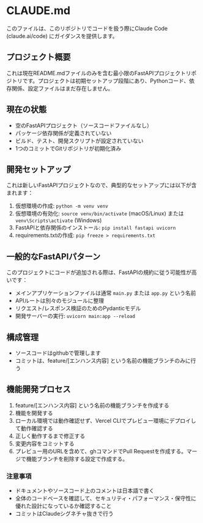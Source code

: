 # CLAUDE.md

このファイルは、このリポジトリでコードを扱う際にClaude Code (claude.ai/code) にガイダンスを提供します。

## プロジェクト概要

これは現在README.mdファイルのみを含む最小限のFastAPIプロジェクトリポジトリです。プロジェクトは初期セットアップ段階にあり、Pythonコード、依存関係、設定ファイルはまだ存在しません。

## 現在の状態

- 空のFastAPIプロジェクト（ソースコードファイルなし）
- パッケージ依存関係が定義されていない
- ビルド、テスト、開発スクリプトが設定されていない
- 1つのコミットでGitリポジトリが初期化済み

## 開発セットアップ

これは新しいFastAPIプロジェクトなので、典型的なセットアップには以下が含まれます：

1. 仮想環境の作成: `python -m venv venv`
2. 仮想環境の有効化: `source venv/bin/activate` (macOS/Linux) または `venv\Scripts\activate` (Windows)
3. FastAPIと依存関係のインストール: `pip install fastapi uvicorn`
4. requirements.txtの作成: `pip freeze > requirements.txt`

## 一般的なFastAPIパターン

このプロジェクトにコードが追加される際は、FastAPIの規約に従う可能性が高いです：
- メインアプリケーションファイルは通常 `main.py` または `app.py` という名前
- APIルートは別々のモジュールに整理
- リクエスト/レスポンス検証のためのPydanticモデル
- 開発サーバーの実行: `uvicorn main:app --reload`

## 構成管理

- ソースコードはgithubで管理します
- コミットは、feature/[エンハンス内容] という名前の機能ブランチのみに行う

## 機能開発プロセス

1. feature/[エンハンス内容] という名前の機能ブランチを作成する
2. 機能を開発する
3. ローカル環境では動作確認せず、Vercel CLIでプレビュー環境にデプロイして動作確認する
4. 正しく動作するまで修正する
5. 変更内容をコミットする
6. プレビュー用のURLを含めて、ghコマンドでPull Requestを作成する。マージで機能ブランチを削除する設定で作成する。

### 注意事項

- ドキュメントやソースコード上のコメントは日本語で書く
- 全体のコードベースを確認して、セキュリティ・パフォーマンス・保守性に優れた設計になっているか確認すること
- コミットはClaudeシグネチャ抜きで行う